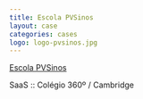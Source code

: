 ```yaml
---
title: Escola PVSinos
layout: case
categories: cases
logo: logo-pvsinos.jpg
---
```


[Escola PVSinos](http://www.pvsinos.com.br)

SaaS :: Colégio 360º / Cambridge
